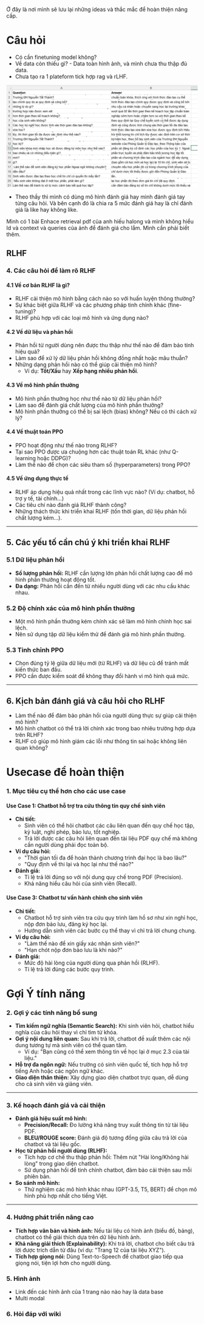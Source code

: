 
Ở đây là nơi mình sẽ lưu lại những ideas và thắc mắc để hoàn thiện nâng cấp. 
# Câu hỏi
- Có cần finetuning model không?
 - Về data còn thiếu gì? - Data toàn hình ảnh, và mình chưa thu thập đủ data.
 - Chưa tạo ra 1 plateform tick hợp rag và rLHF. 


![](../../assets/images/data.png)


- Theo thầy thì mình có dùng mô hình đánh giá hay mình đánh giá tay từng câu hỏi. Và bên cạnh đó là chia ra 5 mức đánh giá hay là chỉ đánh giá là like hay không like. 


Mình có 1 bài Enhace retrieval pdf của anh hiếu halong và mình không hiểu Id và context và queries của ảnh để đánh giá cho lắm. Mình cần phải biết thêm. 
## RLHF
### **4. Các câu hỏi để làm rõ RLHF**

#### **4.1 Về cơ bản RLHF là gì?**

- RLHF cải thiện mô hình bằng cách nào so với huấn luyện thông thường?
- Sự khác biệt giữa RLHF và các phương pháp tinh chỉnh khác (fine-tuning)?
- RLHF phù hợp với các loại mô hình và ứng dụng nào?

#### **4.2 Về dữ liệu và phản hồi**

- Phản hồi từ người dùng nên được thu thập như thế nào để đảm bảo tính hiệu quả?
- Làm sao để xử lý dữ liệu phản hồi không đồng nhất hoặc mâu thuẫn?
- Những dạng phản hồi nào có thể giúp cải thiện mô hình?
    - Ví dụ: **Tốt/Xấu** hay **Xếp hạng nhiều phản hồi**.

#### **4.3 Về mô hình phần thưởng**

- Mô hình phần thưởng học như thế nào từ dữ liệu phản hồi?
- Làm sao để đánh giá chất lượng của mô hình phần thưởng?
- Mô hình phần thưởng có thể bị sai lệch (bias) không? Nếu có thì cách xử lý?

#### **4.4 Về thuật toán PPO**

- PPO hoạt động như thế nào trong RLHF?
- Tại sao PPO được ưa chuộng hơn các thuật toán RL khác (như Q-learning hoặc DDPG)?
- Làm thế nào để chọn các siêu tham số (hyperparameters) trong PPO?

#### **4.5 Về ứng dụng thực tế**

- RLHF áp dụng hiệu quả nhất trong các lĩnh vực nào? (Ví dụ: chatbot, hỗ trợ y tế, tài chính...)
- Các tiêu chí nào đánh giá RLHF thành công?
- Những thách thức khi triển khai RLHF (tốn thời gian, dữ liệu phản hồi chất lượng kém...).

---

## **5. Các yếu tố cần chú ý khi triển khai RLHF**

### **5.1 Dữ liệu phản hồi**

- **Số lượng phản hồi:** RLHF cần lượng lớn phản hồi chất lượng cao để mô hình phần thưởng hoạt động tốt.
- **Đa dạng:** Phản hồi cần đến từ nhiều người dùng với các nhu cầu khác nhau.

### **5.2 Độ chính xác của mô hình phần thưởng**

- Một mô hình phần thưởng kém chính xác sẽ làm mô hình chính học sai lệch.
- Nên sử dụng tập dữ liệu kiểm thử để đánh giá mô hình phần thưởng.

### **5.3 Tinh chỉnh PPO**

- Chọn đúng tỷ lệ giữa dữ liệu mới (từ RLHF) và dữ liệu cũ để tránh mất kiến thức ban đầu.
- PPO cần được kiểm soát để không thay đổi hành vi mô hình quá mức.

---

## **6. Kịch bản đánh giá và câu hỏi cho RLHF**

- Làm thế nào để đảm bảo phản hồi của người dùng thực sự giúp cải thiện mô hình?
- Mô hình chatbot có thể trả lời chính xác trong bao nhiêu trường hợp dựa trên RLHF?
- RLHF có giúp mô hình giảm các lỗi như thông tin sai hoặc không liên quan không?

# Usecase để hoàn thiện
### **1. Mục tiêu cụ thể hơn cho các use case**

#### **Use Case 1: Chatbot hỗ trợ tra cứu thông tin quy chế sinh viên**

- **Chi tiết:**
    - Sinh viên có thể hỏi chatbot các câu liên quan đến quy chế học tập, kỷ luật, nghỉ phép, bảo lưu, tốt nghiệp.
    - Trả lời được các câu hỏi liên quan đến tài liệu PDF quy chế mà không cần người dùng phải đọc toàn bộ.
- **Ví dụ câu hỏi:**
    - "Thời gian tối đa để hoàn thành chương trình đại học là bao lâu?"
    - "Quy định về thi lại và học lại như thế nào?"
- **Đánh giá:**
    - Tỉ lệ trả lời đúng so với nội dung quy chế trong PDF (Precision).
    - Khả năng hiểu câu hỏi của sinh viên (Recall).
#### **Use Case 3: Chatbot tư vấn hành chính cho sinh viên**

- **Chi tiết:**
    - Chatbot hỗ trợ sinh viên tra cứu quy trình làm hồ sơ như xin nghỉ học, nộp đơn bảo lưu, đăng ký học lại.
    - Hướng dẫn sinh viên các bước cụ thể thay vì chỉ trả lời chung chung.
- **Ví dụ câu hỏi:**
    - "Làm thế nào để xin giấy xác nhận sinh viên?"
    - "Hạn chót nộp đơn bảo lưu là khi nào?"
- **Đánh giá:**
    - Mức độ hài lòng của người dùng qua phản hồi (RLHF).
    - Tỉ lệ trả lời đúng các bước quy trình.


# Gợi Ý tính năng
### **2. Gợi ý các tính năng bổ sung**

- **Tìm kiếm ngữ nghĩa (Semantic Search):** Khi sinh viên hỏi, chatbot hiểu nghĩa của câu hỏi thay vì chỉ tìm từ khóa.
- **Gợi ý nội dung liên quan:** Sau khi trả lời, chatbot đề xuất thêm các nội dung tương tự mà sinh viên có thể quan tâm.
    - Ví dụ: "Bạn cũng có thể xem thông tin về học lại ở mục 2.3 của tài liệu."
- **Hỗ trợ đa ngôn ngữ:** Nếu trường có sinh viên quốc tế, tích hợp hỗ trợ tiếng Anh hoặc các ngôn ngữ khác.
- **Giao diện thân thiện:** Xây dựng giao diện chatbot trực quan, dễ dùng cho cả sinh viên và giảng viên.

---

### **3. Kế hoạch đánh giá và cải thiện**

- **Đánh giá hiệu suất mô hình:**
    - **Precision/Recall:** Đo lường khả năng truy xuất thông tin từ tài liệu PDF.
    - **BLEU/ROUGE score:** Đánh giá độ tương đồng giữa câu trả lời của chatbot và tài liệu gốc.
- **Học từ phản hồi người dùng (RLHF):**
    - Tích hợp cơ chế thu thập phản hồi: Thêm nút "Hài lòng/Không hài lòng" trong giao diện chatbot.
    - Sử dụng phản hồi để tinh chỉnh chatbot, đảm bảo cải thiện sau mỗi phiên bản.
- **So sánh mô hình:**
    - Thử nghiệm các mô hình khác nhau (GPT-3.5, T5, BERT) để chọn mô hình phù hợp nhất cho tiếng Việt.

---

### **4. Hướng phát triển nâng cao**

- **Tích hợp văn bản và hình ảnh:** Nếu tài liệu có hình ảnh (biểu đồ, bảng), chatbot có thể giải thích dựa trên dữ liệu hình ảnh.
- **Khả năng giải thích (Explainability):** Khi trả lời, chatbot cho biết câu trả lời được trích dẫn từ đâu (ví dụ: "Trang 12 của tài liệu XYZ").
- **Tích hợp giọng nói:** Dùng Text-to-Speech để chatbot giao tiếp qua giọng nói, tiện lợi hơn cho người dùng.

### **5. Hình ảnh** 
- Link đến các hình ảnh của 1 trang nào nào hay là data base
- Multi modal
### **6. Hỏi đáp với wiki**
